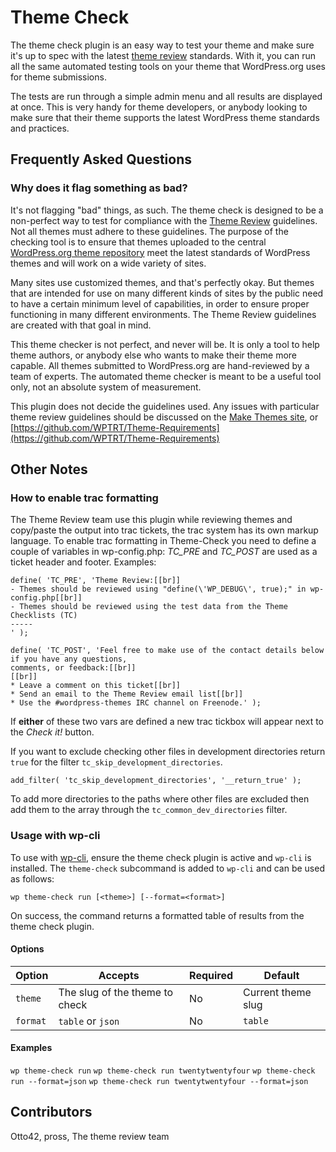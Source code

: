 # Theme Check

The theme check plugin is an easy way to test your theme and make sure it's up to spec with the latest [theme review](https://make.wordpress.org/themes/handbook/review/) standards. With it, you can run all the same automated testing tools on your theme that WordPress.org uses for theme submissions.

The tests are run through a simple admin menu and all results are displayed at once. This is very handy for theme developers, or anybody looking to make sure that their theme supports the latest WordPress theme standards and practices.

## Frequently Asked Questions

### Why does it flag something as bad?

It's not flagging "bad" things, as such. The theme check is designed to be a non-perfect way to test for compliance with the [Theme Review](https://make.wordpress.org/themes/handbook/review/) guidelines. Not all themes must adhere to these guidelines. The purpose of the checking tool is to ensure that themes uploaded to the central [WordPress.org theme repository](http://wordpress.org/themes/) meet the latest standards of WordPress themes and will work on a wide variety of sites.

Many sites use customized themes, and that's perfectly okay. But themes that are intended for use on many different kinds of sites by the public need to have a certain minimum level of capabilities, in order to ensure proper functioning in many different environments. The Theme Review guidelines are created with that goal in mind.

This theme checker is not perfect, and never will be. It is only a tool to help theme authors, or anybody else who wants to make their theme more capable. All themes submitted to WordPress.org are hand-reviewed by a team of experts. The automated theme checker is meant to be a useful tool only, not an absolute system of measurement.

This plugin does not decide the guidelines used. Any issues with particular theme review guidelines should be discussed on the [Make Themes site](https://make.wordpress.org/themes), or [https://github.com/WPTRT/Theme-Requirements](https://github.com/WPTRT/Theme-Requirements)

## Other Notes

### How to enable trac formatting
The Theme Review team use this plugin while reviewing themes and copy/paste the output into trac tickets, the trac system has its own markup language.
To enable trac formatting in Theme-Check you need to define a couple of variables in wp-config.php:
*TC_PRE* and *TC_POST* are used as a ticket header and footer.
Examples:
```
define( 'TC_PRE', 'Theme Review:[[br]]
- Themes should be reviewed using "define(\'WP_DEBUG\', true);" in wp-config.php[[br]]
- Themes should be reviewed using the test data from the Theme Checklists (TC)
-----
' );
```

```
define( 'TC_POST', 'Feel free to make use of the contact details below if you have any questions,
comments, or feedback:[[br]]
[[br]]
* Leave a comment on this ticket[[br]]
* Send an email to the Theme Review email list[[br]]
* Use the #wordpress-themes IRC channel on Freenode.' );
```

If **either** of these two vars are defined a new trac tickbox will appear next to the *Check it!* button.

If you want to exclude checking other files in development directories return `true` for the filter `tc_skip_development_directories`.

```
add_filter( 'tc_skip_development_directories', '__return_true' );
```

To add more directories to the paths where other files are excluded then add them to the array through the `tc_common_dev_directories` filter.

### Usage with wp-cli

To use with [wp-cli](https://wp-cli.org/), ensure the theme check plugin is active and `wp-cli` is installed. The `theme-check` subcommand is added to `wp-cli` and can be used as follows:

`wp theme-check run [<theme>] [--format=<format>]`

On success, the command returns a formatted table of results from the theme check plugin.

#### Options
| Option | Accepts | Required | Default
| -- | -- | -- | -- | 
| `theme` | The slug of the theme to check | No | Current theme slug
| `format` | `table` or `json` | No | `table`

#### Examples
`wp theme-check run`
`wp theme-check run twentytwentyfour`
`wp theme-check run --format=json`
`wp theme-check run twentytwentyfour --format=json`

## Contributors
Otto42, pross, The theme review team
